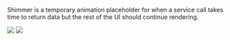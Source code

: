 Shimmer is a temporary animation placeholder for when a service call takes time to return data but the rest of the UI should continue rendering.

<DisplayToggle onText="Dark" offText="Light" label="Theme Switcher">

<img className="off" src="https://res.cdn.office.net/files/fabric-cdn-prod_20230126.003/fabric-website/images/controls/ios/updated/img_shimmer_01_light.png?text=LightMode" />
<img className="on" src="https://res.cdn.office.net/files/fabric-cdn-prod_20230126.003/fabric-website/images/controls/ios/updated/img_shimmer_01_dark.png?text=DarkMode" />

</DisplayToggle>
